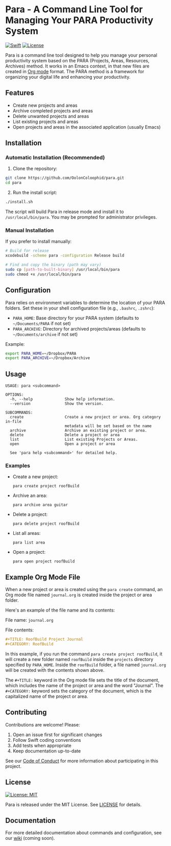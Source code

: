 # Para - A Command Line Tool for Managing Your PARA Productivity System

[![Swift](https://img.shields.io/badge/Swift-5.6-orange.svg)](https://swift.org)
[![License](https://img.shields.io/badge/License-MIT-blue.svg)](https://opensource.org/licenses/MIT)

Para is a command line tool designed to help you manage your personal productivity system based on the PARA (Projects, Areas, Resources, Archives) method. It works in an Emacs context, in that new files are created in [Org mode](https://orgmode.org) format. The PARA method is a framework for organizing your digital life and enhancing your productivity.

## Features

- Create new projects and areas
- Archive completed projects and areas
- Delete unwanted projects and areas
- List existing projects and areas
- Open projects and areas in the associated application (usually Emacs)

## Installation

### Automatic Installation (Recommended)

1. Clone the repository:

```bash
git clone https://github.com/OolonColoophid/para.git
cd para
```

2. Run the install script:

```bash
./install.sh
```

The script will build Para in release mode and install it to `/usr/local/bin/para`. You may be prompted for administrator privileges.

### Manual Installation

If you prefer to install manually:

```bash
# Build for release
xcodebuild -scheme para -configuration Release build

# Find and copy the binary (path may vary)
sudo cp [path-to-built-binary] /usr/local/bin/para
sudo chmod +x /usr/local/bin/para
```

## Configuration

Para relies on environment variables to determine the location of your PARA folders. Set these in your shell configuration file (e.g., `.bashrc`, `.zshrc`):

- `PARA_HOME`: Base directory for your PARA system (defaults to `~/Documents/PARA` if not set)
- `PARA_ARCHIVE`: Directory for archived projects/areas (defaults to `~/Documents/archive` if not set)

Example:
```bash
export PARA_HOME=~/Dropbox/PARA
export PARA_ARCHIVE=~/Dropbox/Archive
```

## Usage

```
USAGE: para <subcommand>

OPTIONS:
  -h, --help              Show help information.
  --version               Show the version.

SUBCOMMANDS:
  create                  Create a new project or area. Org category in-file
                          metadata will be set based on the name
  archive                 Archive an existing project or area.
  delete                  Delete a project or area
  list                    List existing Projects or Areas.
  open                    Open a project or area

  See 'para help <subcommand>' for detailed help.
```

### Examples

- Create a new project:
  ```
  para create project roofBuild
  ```

- Archive an area:
  ```
  para archive area guitar
  ```

- Delete a project:
  ```
  para delete project roofBuild
  ```

- List all areas:
  ```
  para list area
  ```

- Open a project:
  ```
  para open project roofBuild
  ```

## Example Org Mode File

When a new project or area is created using the `para create` command, an Org mode file named `journal.org` is created inside the project or area folder.

Here's an example of the file name and its contents:

File name: `journal.org`

File contents:

```orgmode
#+TITLE: RoofBuild Project Journal
#+CATEGORY: RoofBuild
```

In this example, if you run the command `para create project roofBuild`, it will create a new folder named `roofBuild` inside the `projects` directory specified by `PARA_HOME`. Inside the `roofBuild` folder, a file named `journal.org` will be created with the contents shown above.

The `#+TITLE:` keyword in the Org mode file sets the title of the document, which includes the name of the project or area and the word "Journal". The `#+CATEGORY:` keyword sets the category of the document, which is the capitalized name of the project or area.

## Contributing

Contributions are welcome! Please:

1. Open an issue first for significant changes
2. Follow Swift coding conventions
3. Add tests when appropriate
4. Keep documentation up-to-date

See our [Code of Conduct](CODE_OF_CONDUCT.md) for more information about participating in this project.

## License

[![License: MIT](https://img.shields.io/badge/License-MIT-blue.svg)](LICENSE)

Para is released under the MIT License. See [LICENSE](LICENSE) for details.

## Documentation

For more detailed documentation about commands and configuration, see our [wiki](#) (coming soon).
